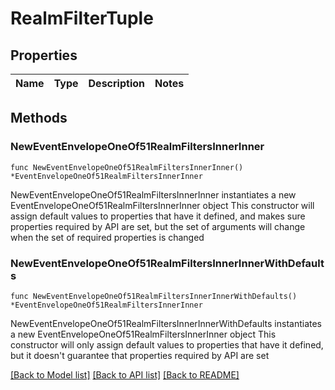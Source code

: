 # RealmFilterTuple

## Properties

Name | Type | Description | Notes
------------ | ------------- | ------------- | -------------

## Methods

### NewEventEnvelopeOneOf51RealmFiltersInnerInner

`func NewEventEnvelopeOneOf51RealmFiltersInnerInner() *EventEnvelopeOneOf51RealmFiltersInnerInner`

NewEventEnvelopeOneOf51RealmFiltersInnerInner instantiates a new EventEnvelopeOneOf51RealmFiltersInnerInner object
This constructor will assign default values to properties that have it defined,
and makes sure properties required by API are set, but the set of arguments
will change when the set of required properties is changed

### NewEventEnvelopeOneOf51RealmFiltersInnerInnerWithDefaults

`func NewEventEnvelopeOneOf51RealmFiltersInnerInnerWithDefaults() *EventEnvelopeOneOf51RealmFiltersInnerInner`

NewEventEnvelopeOneOf51RealmFiltersInnerInnerWithDefaults instantiates a new EventEnvelopeOneOf51RealmFiltersInnerInner object
This constructor will only assign default values to properties that have it defined,
but it doesn't guarantee that properties required by API are set


[[Back to Model list]](../README.md#documentation-for-models) [[Back to API list]](../README.md#documentation-for-api-endpoints) [[Back to README]](../README.md)


